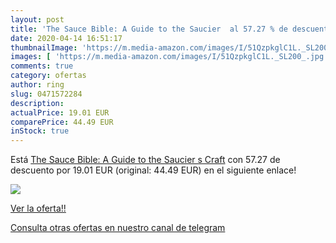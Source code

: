 ```yaml
---
layout: post
title: 'The Sauce Bible: A Guide to the Saucier  al 57.27 % de descuento'
date: 2020-04-14 16:51:17
thumbnailImage: 'https://m.media-amazon.com/images/I/51QzpkglC1L._SL200_.jpg'
images: [ 'https://m.media-amazon.com/images/I/51QzpkglC1L._SL200_.jpg' ]
comments: true
category: ofertas
author: ring
slug: 0471572284
description:
actualPrice: 19.01 EUR
comparePrice: 44.49 EUR
inStock: true
---
```


Está [The Sauce Bible: A Guide to the Saucier s Craft](https://www.amazon.com/dp/0471572284/?tag=redken08-20) con 57.27 de descuento por 19.01 EUR (original: 44.49 EUR) en el siguiente enlace!

[![](https://m.media-amazon.com/images/I/51QzpkglC1L._SL200_.jpg)](https://www.amazon.com/dp/0471572284/?tag=redken08-20)

[Ver la oferta!!](https://www.amazon.com/dp/0471572284/?tag=redken08-20)

[Consulta otras ofertas en nuestro canal de telegram](https://t.me/s/ofertas25)
